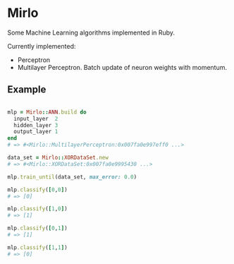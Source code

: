 # Mirlo

Some Machine Learning algorithms implemented in Ruby.

Currently implemented:

* Perceptron
* Multilayer Perceptron. Batch update of neuron weights with momentum.


## Example

```ruby

mlp = Mirlo::ANN.build do
  input_layer  2
  hidden_layer 3
  output_layer 1
end
# => #<Mirlo::MultilayerPerceptron:0x007fa0e997eff0 ...>

data_set = Mirlo::XORDataSet.new
# => #<Mirlo::XORDataSet:0x007fa0e9995430 ...>

mlp.train_until(data_set, max_error: 0.0)

mlp.classify([0,0])
# => [0]

mlp.classify([1,0])
# => [1]

mlp.classify([0,1])
# => [1]

mlp.classify([1,1])
# => [0]

```